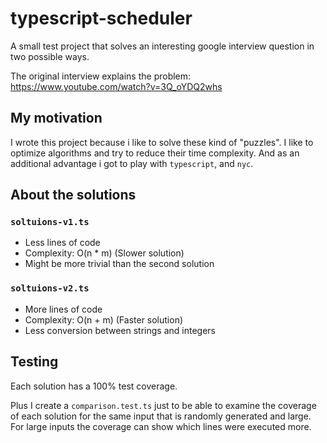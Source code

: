 # typescript-scheduler

A small test project that solves an interesting google interview question in two possible ways.

The original interview explains the problem:
https://www.youtube.com/watch?v=3Q_oYDQ2whs

## My motivation
I wrote this project because i like to solve these kind of "puzzles".
I like to optimize algorithms and try to reduce their time complexity.
And as an additional advantage i got to play with `typescript`, and `nyc`.

## About the solutions

### `soltuions-v1.ts`
- Less lines of code
- Complexity: O(n * m) (Slower solution)
- Might be more trivial than the second solution

### `soltuions-v2.ts`
- More lines of code
- Complexity: O(n + m) (Faster solution)
- Less conversion between strings and integers

## Testing

Each solution has a 100% test coverage.

Plus I create a `comparison.test.ts` just to be able to examine
the coverage of each solution for the same input that is randomly generated and large.
For large inputs the coverage can show which lines were executed more. 
